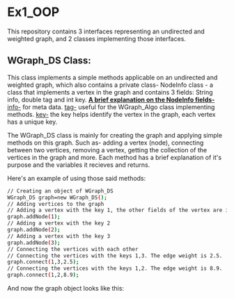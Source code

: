 # Ex1_OOP

This repository contains 3 interfaces representing an undirected and weighted graph, and 2 classes implementing those interfaces. 

## WGraph_DS Class:

This class implements a simple methods applicable on an undirected and weighted graph, which also contains a private class-
NodeInfo class - a class that implements a vertex in the graph and contains 3 fields: String info, double tag and int key.
<ins>**A brief explanation on the NodeInfo fields-**</ins>
<ins>info-</ins> for meta data.
<ins>tag-</ins> useful for the WGraph_Algo class implementing methods.
<ins>key-</ins> the key helps identify the vertex in the graph, each vertex has a unique key.

The WGraph_DS class is mainly for creating the graph and applying simple methods on this graph. Such as- adding a vertex (node), connecting between two 
vertices, removing a vertex, getting the collection of the vertices in the graph and more. Each method has a brief explanation of it's purpose and 
the variables it recieves and returns. 

Here's an example of using those said methods:
```bash
// Creating an object of WGraph_DS
WGraph_DS graph=new WGraph_DS();
// Adding vertices to the graph
// Adding a vertex with the key 1, the other fields of the vertex are initialized.
graph.addNode(1);
// Adding a vertex with the key 2
graph.addNode(2);
// Adding a vertex with the key 3
graph.addNode(3);
// Connecting the vertices with each other
// Connecting the vertices with the keys 1,3. The edge weight is 2.5. 
graph.connect(1,3,2.5);
// Connecting the vertices with the keys 1,2. The edge weight is 8.9. 
graph.connect(1,2,8.9);
```
And now the graph object looks like this:

